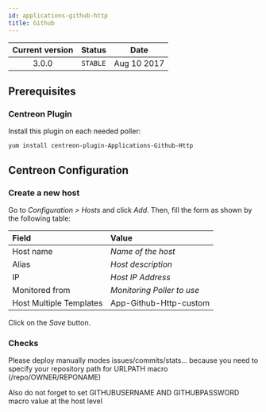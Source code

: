 ```yaml
---
id: applications-github-http
title: Github
---
```


| Current version | Status | Date |
| :-: | :-: | :-: |
| 3.0.0 | `STABLE` | Aug 10 2017 |

## Prerequisites

### Centreon Plugin

Install this plugin on each needed poller:

``` shell
yum install centreon-plugin-Applications-Github-Http
```

## Centreon Configuration

### Create a new host

Go to *Configuration \> Hosts* and click *Add*. Then, fill the form as shown by
the following table:

| Field                   | Value                      |
| :---------------------- | :------------------------- |
| Host name               | *Name of the host*         |
| Alias                   | *Host description*         |
| IP                      | *Host IP Address*          |
| Monitored from          | *Monitoring Poller to use* |
| Host Multiple Templates | App-Github-Http-custom     |

Click on the *Save* button.

### Checks

Please deploy manually modes issues/commits/stats... because you need to specify
your repository path for URLPATH macro (/repo/OWNER/REPONAME)

Also do not forget to set GITHUBUSERNAME AND GITHUBPASSWORD macro value at the
host level

